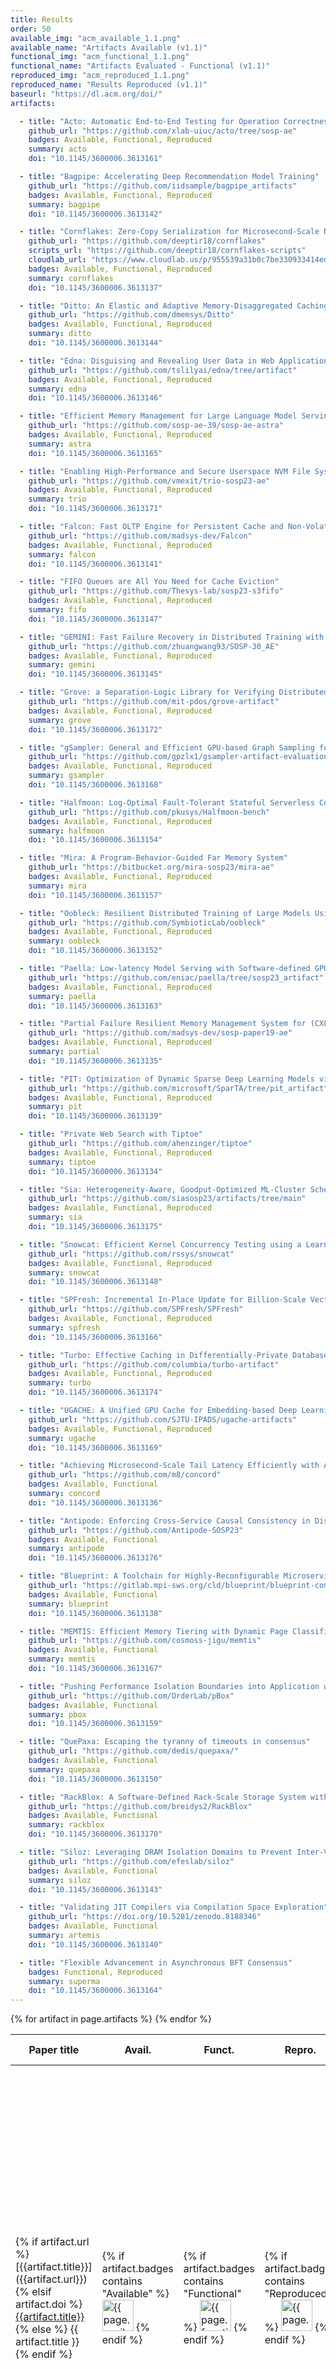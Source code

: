 ```yaml
---
title: Results
order: 50
available_img: "acm_available_1.1.png"
available_name: "Artifacts Available (v1.1)"
functional_img: "acm_functional_1.1.png"
functional_name: "Artifacts Evaluated - Functional (v1.1)"
reproduced_img: "acm_reproduced_1.1.png"
reproduced_name: "Results Reproduced (v1.1)"
baseurl: "https://dl.acm.org/doi/"
artifacts:

  - title: "Acto: Automatic End-to-End Testing for Operation Correctness of Cloud System Management"
    github_url: "https://github.com/xlab-uiuc/acto/tree/sosp-ae"
    badges: Available, Functional, Reproduced
    summary: acto
    doi: "10.1145/3600006.3613161"

  - title: "Bagpipe: Accelerating Deep Recommendation Model Training"
    github_url: "https://github.com/iidsample/bagpipe_artifacts"
    badges: Available, Functional, Reproduced
    summary: bagpipe
    doi: "10.1145/3600006.3613142"

  - title: "Cornflakes: Zero-Copy Serialization for Microsecond-Scale Networking"
    github_url: "https://github.com/deeptir18/cornflakes"
    scripts_url: "https://github.com/deeptir18/cornflakes-scripts"
    cloudlab_url: "https://www.cloudlab.us/p/955539a31b0c7be330933414edd8d4af54f7dbec"
    badges: Available, Functional, Reproduced
    summary: cornflakes
    doi: "10.1145/3600006.3613137"

  - title: "Ditto: An Elastic and Adaptive Memory-Disaggregated Caching System"
    github_url: "https://github.com/dmemsys/Ditto"
    badges: Available, Functional, Reproduced
    summary: ditto
    doi: "10.1145/3600006.3613144"

  - title: "Edna: Disguising and Revealing User Data in Web Applications"
    github_url: "https://github.com/tslilyai/edna/tree/artifact"
    badges: Available, Functional, Reproduced
    summary: edna
    doi: "10.1145/3600006.3613146"

  - title: "Efficient Memory Management for Large Language Model Serving with PagedAttention"
    github_url: "https://github.com/sosp-ae-39/sosp-ae-astra"
    badges: Available, Functional, Reproduced
    summary: astra
    doi: "10.1145/3600006.3613165"

  - title: "Enabling High-Performance and Secure Userspace NVM File Systems with the Trio Architecture"
    github_url: "https://github.com/vmexit/trio-sosp23-ae"
    badges: Available, Functional, Reproduced
    summary: trio
    doi: "10.1145/3600006.3613171"

  - title: "Falcon: Fast OLTP Engine for Persistent Cache and Non-Volatile Memory"
    github_url: "https://github.com/madsys-dev/Falcon"
    badges: Available, Functional, Reproduced
    summary: falcon
    doi: "10.1145/3600006.3613141"

  - title: "FIFO Queues are All You Need for Cache Eviction"
    github_url: "https://github.com/Thesys-lab/sosp23-s3fifo"
    badges: Available, Functional, Reproduced
    summary: fifo
    doi: "10.1145/3600006.3613147"

  - title: "GEMINI: Fast Failure Recovery in Distributed Training with In-Memory Checkpoints"
    github_url: "https://github.com/zhuangwang93/SOSP-30_AE"
    badges: Available, Functional, Reproduced
    summary: gemini
    doi: "10.1145/3600006.3613145"

  - title: "Grove: a Separation-Logic Library for Verifying Distributed Systems"
    github_url: "https://github.com/mit-pdos/grove-artifact"
    badges: Available, Functional, Reproduced
    summary: grove
    doi: "10.1145/3600006.3613172"

  - title: "gSampler: General and Efficient GPU-based Graph Sampling for Graph Learning"
    github_url: "https://github.com/gpzlx1/gsampler-artifact-evaluation"
    badges: Available, Functional, Reproduced
    summary: gsampler
    doi: "10.1145/3600006.3613168"

  - title: "Halfmoon: Log-Optimal Fault-Tolerant Stateful Serverless Computing"
    github_url: "https://github.com/pkusys/Halfmoon-bench"
    badges: Available, Functional, Reproduced
    summary: halfmoon
    doi: "10.1145/3600006.3613154"

  - title: "Mira: A Program-Behavior-Guided Far Memory System"
    github_url: "https://bitbucket.org/mira-sosp23/mira-ae"
    badges: Available, Functional, Reproduced
    summary: mira
    doi: "10.1145/3600006.3613157"

  - title: "Oobleck: Resilient Distributed Training of Large Models Using Pipeline Templates"
    github_url: "https://github.com/SymbioticLab/oobleck"
    badges: Available, Functional, Reproduced
    summary: oobleck
    doi: "10.1145/3600006.3613152"

  - title: "Paella: Low-latency Model Serving with Software-defined GPU Scheduling"
    github_url: "https://github.com/eniac/paella/tree/sosp23_artifact"
    badges: Available, Functional, Reproduced
    summary: paella
    doi: "10.1145/3600006.3613163"

  - title: "Partial Failure Resilient Memory Management System for (CXL-based) Distributed Shared Memory"
    github_url: "https://github.com/madsys-dev/sosp-paper19-ae"
    badges: Available, Functional, Reproduced
    summary: partial
    doi: "10.1145/3600006.3613135"

  - title: "PIT: Optimization of Dynamic Sparse Deep Learning Models via Permutation Invariant Transformation"
    github_url: "https://github.com/microsoft/SparTA/tree/pit_artifact"
    badges: Available, Functional, Reproduced
    summary: pit
    doi: "10.1145/3600006.3613139"

  - title: "Private Web Search with Tiptoe"
    github_url: "https://github.com/ahenzinger/tiptoe"
    badges: Available, Functional, Reproduced
    summary: tiptoe
    doi: "10.1145/3600006.3613134"

  - title: "Sia: Heterogeneity-Aware, Goodput-Optimized ML-Cluster Scheduling"
    github_url: "https://github.com/siasosp23/artifacts/tree/main"
    badges: Available, Functional, Reproduced
    summary: sia
    doi: "10.1145/3600006.3613175"

  - title: "Snowcat: Efficient Kernel Concurrency Testing using a Learned Coverage Predictor"
    github_url: "https://github.com/rssys/snowcat"
    badges: Available, Functional, Reproduced
    summary: snowcat
    doi: "10.1145/3600006.3613148"

  - title: "SPFresh: Incremental In-Place Update for Billion-Scale Vector Search"
    github_url: "https://github.com/SPFresh/SPFresh"
    badges: Available, Functional, Reproduced
    summary: spfresh
    doi: "10.1145/3600006.3613166"

  - title: "Turbo: Effective Caching in Differentially-Private Databases"
    github_url: "https://github.com/columbia/turbo-artifact"
    badges: Available, Functional, Reproduced
    summary: turbo
    doi: "10.1145/3600006.3613174"

  - title: "UGACHE: A Unified GPU Cache for Embedding-based Deep Learning"
    github_url: "https://github.com/SJTU-IPADS/ugache-artifacts"
    badges: Available, Functional, Reproduced
    summary: ugache
    doi: "10.1145/3600006.3613169"

  - title: "Achieving Microsecond-Scale Tail Latency Efficiently with Approximate Optimal Scheduling"
    github_url: "https://github.com/m8/concord"
    badges: Available, Functional
    summary: concord
    doi: "10.1145/3600006.3613136"

  - title: "Antipode: Enforcing Cross-Service Causal Consistency in Distributed Applications"
    github_url: "https://github.com/Antipode-SOSP23"
    badges: Available, Functional
    summary: antipode
    doi: "10.1145/3600006.3613176"

  - title: "Blueprint: A Toolchain for Highly-Reconfigurable Microservice Applications"
    github_url: "https://gitlab.mpi-sws.org/cld/blueprint/blueprint-compiler"
    badges: Available, Functional
    summary: blueprint
    doi: "10.1145/3600006.3613138"

  - title: "MEMTIS: Efficient Memory Tiering with Dynamic Page Classification and Page Size Determination"
    github_url: "https://github.com/cosmoss-jigu/memtis"
    badges: Available, Functional
    summary: memtis
    doi: "10.1145/3600006.3613167"

  - title: "Pushing Performance Isolation Boundaries into Application with pBox"
    github_url: "https://github.com/OrderLab/pBox"
    badges: Available, Functional
    summary: pbox
    doi: "10.1145/3600006.3613159"

  - title: "QuePaxa: Escaping the tyranny of timeouts in consensus"
    github_url: "https://github.com/dedis/quepaxa/"
    badges: Available, Functional
    summary: quepaxa
    doi: "10.1145/3600006.3613150"

  - title: "RackBlox: A Software-Defined Rack-Scale Storage System with Network-Storage Co-Design"
    github_url: "https://github.com/breidys2/RackBlox"
    badges: Available, Functional
    summary: rackblox
    doi: "10.1145/3600006.3613170"

  - title: "Siloz: Leveraging DRAM Isolation Domains to Prevent Inter-VM Rowhammer"
    github_url: "https://github.com/efeslab/siloz"
    badges: Available, Functional
    summary: siloz
    doi: "10.1145/3600006.3613143"

  - title: "Validating JIT Compilers via Compilation Space Exploration"
    github_url: "https://doi.org/10.5281/zenodo.8188346"
    badges: Available, Functional
    summary: artemis
    doi: "10.1145/3600006.3613140"

  - title: "Flexible Advancement in Asynchronous BFT Consensus"
    badges: Functional, Reproduced
    summary: superma
    doi: "10.1145/3600006.3613164"
---
```


<table>
  <thead>
    <tr>
      <th>Paper title</th>
      <th>Avail.</th>
      <th>Funct.</th>
      <th>Repro.</th>
      <th>Available At</th>
      <th>Review Summary</th>
    </tr>
  </thead>
  <tbody>
  {% for artifact in page.artifacts %}
    <tr>
      <td>
        {% if artifact.url %}
          [{{artifact.title}}]({{artifact.url}})
        {% elsif artifact.doi %}
          <a href="{{page.baseurl}}{{artifact.doi}}">{{artifact.title}}</a>
        {% else %}
          {{ artifact.title }}
        {% endif %}
      </td>
      <td>
        {% if artifact.badges contains "Available" %}
          <img src="{{ site.baseurl }}/images/{{ page.available_img }}" alt="{{ page.available_name }}" width="50px">
        {% endif %}
      </td>
      <td>
        {% if artifact.badges contains "Functional" %}
          <img src="{{ site.baseurl }}/images/{{ page.functional_img }}" alt="{{ page.functional_name }}" width="50px">
        {% endif %}
      </td>
      <td>
        {% if artifact.badges contains "Reproduced" %}
          <img src="{{ site.baseurl }}/images/{{ page.reproduced_img }}" alt="{{ page.reproduced_name }}" width="50px">
        {% endif %}
      </td>
      <td>
        {% if artifact.award %}
          <b>Distinguished&nbsp;Artifact</b><br>
        {% endif %} {% if artifact.web_url %}
          <a href="{{artifact.web_url}}">Web</a><br>
        {% endif %} {% if artifact.github_url %}
          <a href="{{artifact.github_url}}">GitHub</a><br>
        {% endif %} {% if artifact.bitbucket_url %}
          <a href="{{artifact.bitbucket_url}}">Bitbucket</a><br>
        {% endif %} {% if artifact.data_url %}
          <a href="{{artifact.data_url}}">Data</a><br>
        {% endif %} {% if artifact.jupyter_url %}
          <a href="{{artifact.jupyter_url}}">Jupyter&nbsp;Notebook</a><br>
        {% endif %} {% if artifact.proof_url %}
          <a href="{{artifact.proof_url}}">Proofs</a><br>
        {% endif %} {% if artifact.vm_url %}
          <a href="{{artifact.vm_url}}">VM&nbsp;Image</a><br>
        {% endif %} {% if artifact.cloudlab_url %}
          <a href="{{artifact.cloudlab_url}}">CloudLab&nbsp;Profile</a><br>
        {% endif %} {% if artifact.scripts_url %}
          <a href="{{artifact.scripts_url}}">Scripts</a><br>
        {% endif %} {% if artifact.additional_urls %}
          {% for url in artifact.additional_urls %}
            <a href="{{url}}">Additional&nbsp;Resources</a><br>
          {% endfor %}
        {% endif %}
      </td>
      <td>
        {% if artifact.summary %}
          <a href="summaries/{{ artifact.summary }}">Summary</a>
        {% else %}
          <em>To be posted</em>
        {% endif %}
      </td>
    </tr>
    {% endfor %}
  </tbody>
</table>
